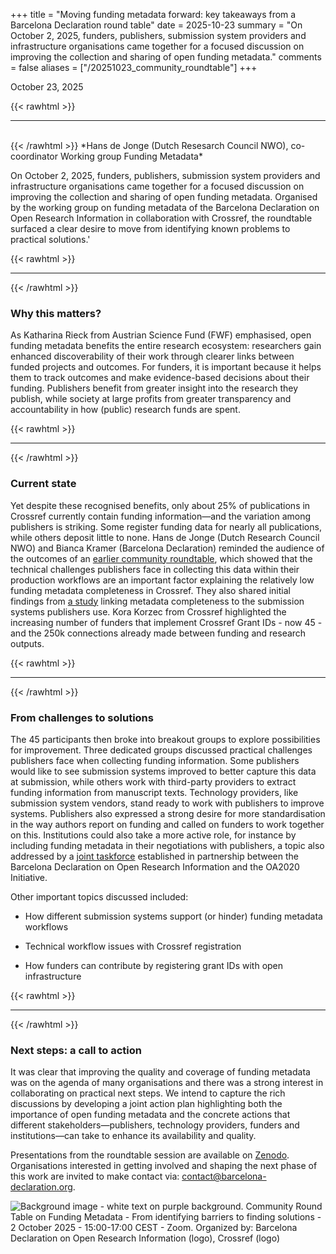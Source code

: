 +++ 
title = "Moving funding metadata forward: key takeaways from a Barcelona Declaration round table"
date = 2025-10-23 
summary = "On October 2, 2025, funders, publishers, submission system providers and infrastructure organisations came together for a focused discussion on improving the collection and sharing of open funding metadata."
comments = false 
aliases = ["/20251023_community_roundtable"]
+++

October 23, 2025

{{< rawhtml >}}
<hr class="small">
</br>
{{< /rawhtml >}}
*Hans de Jonge (Dutch Resesarch Council NWO), co-coordinator Working group Funding Metadata*

On October 2, 2025, funders, publishers, submission system providers and infrastructure organisations came together for a focused discussion on improving the collection and sharing of open funding metadata. Organised by the working group on funding metadata of the Barcelona Declaration on Open Research Information in collaboration with Crossref, the roundtable surfaced a clear desire to move from identifying known problems to practical solutions.'

{{< rawhtml >}}
</br>
<hr class="small">
{{< /rawhtml >}}

### Why this matters?
As Katharina Rieck from Austrian Science Fund (FWF) emphasised, open funding metadata benefits the entire research ecosystem: researchers gain enhanced discoverability of their work through clearer links between funded projects and outcomes. For funders, it is important because it helps them to track outcomes and make evidence-based decisions about their funding. Publishers benefit from greater insight into the research they publish, while society at large profits from greater transparency and accountability in how (public) research funds are spent.

{{< rawhtml >}}
</br>
<hr class="small">
{{< /rawhtml >}}

### Current state
Yet despite these recognised benefits, only about 25% of publications in Crossref currently contain funding information—and the variation among publishers is striking. Some register funding data for nearly all publications, while others deposit little to none. Hans de Jonge (Dutch Research Council NWO) and Bianca Kramer (Barcelona Declaration) reminded the audience of the outcomes of an [earlier community roundtable](https://doi.org/10.64000/3f63f-yt393), which showed that the technical challenges publishers face in collecting this data within their production workflows are an important factor explaining the relatively low funding metadata completeness in Crossref. They also shared initial findings from [a study](https://doi.org/10.5281/zenodo.17229317) linking metadata completeness to the submission systems publishers use. Kora Korzec from Crossref highlighted the increasing number of funders that implement Crossref Grant IDs - now 45 - and the 250k connections already made between funding and research outputs.

{{< rawhtml >}}
</br>
<hr class="small">
{{< /rawhtml >}}

### From challenges to solutions
The 45 participants then broke into breakout groups to explore possibilities for improvement. Three dedicated groups discussed practical challenges publishers face when collecting funding information. Some publishers would like to see submission systems improved to better capture this data at submission, while others work with third-party providers to extract funding information from manuscript texts. Technology providers, like submission system vendors, stand ready to work with publishers to improve systems. Publishers also expressed a strong desire for more standardisation in the way authors report on funding and called on funders to work together on this. Institutions could also take a more active role, for instance by including funding metadata in their negotiations with publishers, a topic also addressed by a [joint taskforce](https://barcelona-declaration.org/news/20251002_bd_oa2020_joint_taskforce/) established in partnership between the Barcelona Declaration on Open Research Information and the OA2020 Initiative.

Other important topics discussed included: 

- How different submission systems support (or hinder) funding metadata workflows

- Technical workflow issues with Crossref registration

- How funders can contribute by registering grant IDs with open infrastructure
  
{{< rawhtml >}}
</br>
<hr class="small">
{{< /rawhtml >}}

### Next steps: a call to action
It was clear that improving the quality and coverage of funding metadata was on the agenda of many organisations and there was a strong interest in collaborating on practical next steps. We intend to capture the rich discussions by developing a joint action plan highlighting both the importance of open funding metadata and the concrete actions that different stakeholders—publishers, technology providers, funders and institutions—can take to enhance its availability and quality.  

Presentations from the roundtable session are available on [Zenodo](https://doi.org/10.5281/zenodo.17425652). Organisations interested in getting involved and shaping the next phase of this work are invited to make contact via: [contact@barcelona-declaration.org](mailto:contact@barcelona-declaration.org). 

![Background image - white text on purple background. Community Round Table on Funding Metadata - From identifying barriers to finding solutions - 2 October 2025 - 15:00-17:00 CEST - Zoom. Organized by: Barcelona Declaration on Open Research Information (logo), Crossref (logo)](/images/bd_funding_metadata_roundtable_20251002.png)